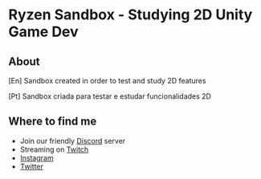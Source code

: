 # Ryzen Sandbox - Studying 2D Unity Game Dev

## About

[En] Sandbox created in order to test and study 2D features 

[Pt] Sandbox criada para testar e estudar funcionalidades 2D

## Where to find me

- Join our friendly [Discord](https://discord.gg/uvgWxNPk) server 
- Streaming on [Twitch](https://twitch.tv/indiegabo_dev)
- [Instagram](https://instagram.com/indiegabo)
- [Twitter](https://twitter.com/indiegabo)

